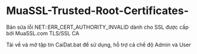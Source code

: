 # MuaSSL-Trusted-Root-Certificates-
Bản sửa lỗi NET::ERR_CERT_AUTHORITY_INVALID dành cho SSL được cấp bởi MuaSSL.com TLS/SSL CA

Tải về và mở tập tin CaiDat.bat để sử dụng, hỗ trợ cả chế độ Admin và User
